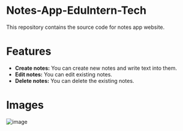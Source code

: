 # Notes-App-EduIntern-Tech
This repository contains the source code for notes app website.

# Features
<ul>
  <li><b>Create notes:</b> You can create new notes and write text into them.</li>
  <li><b>Edit notes:</b> You can edit existing notes.</li>
  <li><b>Delete notes:</b> You can delete the existing notes.</li>
</ul>

# Images
![image](https://github.com/KausarShaikh10/Notes-App-EduIntern-Tech/assets/148196439/c37e983d-531b-4107-90ae-a94e6ab5b35d)
